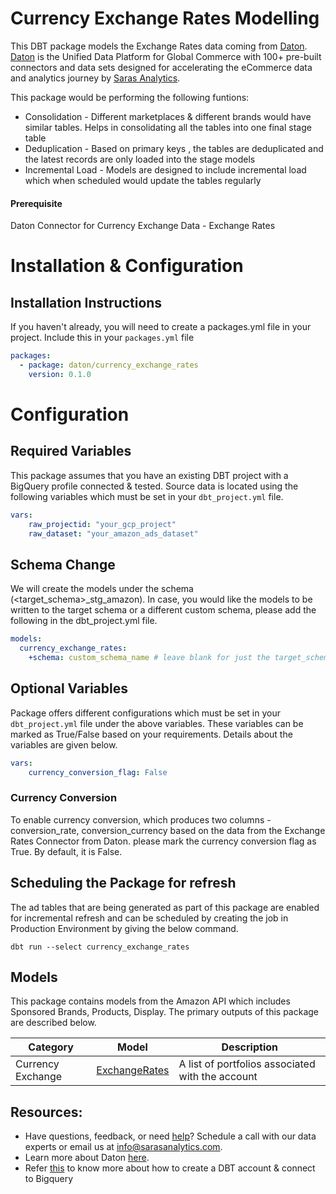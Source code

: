 # Currency Exchange Rates Modelling
This DBT package models the Exchange Rates data coming from [Daton](https://sarasanalytics.com/daton/). [Daton](https://sarasanalytics.com/daton/) is the Unified Data Platform for Global Commerce with 100+ pre-built connectors and data sets designed for accelerating the eCommerce data and analytics journey by [Saras Analytics](https://sarasanalytics.com).

This package would be performing the following funtions:

- Consolidation - Different marketplaces & different brands would have similar tables. Helps in consolidating all the tables into one final stage table 
- Deduplication - Based on primary keys , the tables are deduplicated and the latest records are only loaded into the stage models
- Incremental Load - Models are designed to include incremental load which when scheduled would update the tables regularly

#### Prerequisite 
Daton Connector for Currency Exchange Data - Exchange Rates

# Installation & Configuration

## Installation Instructions

If you haven't already, you will need to create a packages.yml file in your project. Include this in your `packages.yml` file

```yaml
packages:
  - package: daton/currency_exchange_rates
    version: 0.1.0
```

# Configuration 

## Required Variables

This package assumes that you have an existing DBT project with a BigQuery profile connected & tested. Source data is located using the following variables which must be set in your `dbt_project.yml` file.

```yaml
vars:
    raw_projectid: "your_gcp_project"
    raw_dataset: "your_amazon_ads_dataset"
```

## Schema Change

We will create the models under the schema (<target_schema>_stg_amazon). In case, you would like the models to be written to the target schema or a different custom schema, please add the following in the dbt_project.yml file.

```yml
models:
  currency_exchange_rates:
    +schema: custom_schema_name # leave blank for just the target_schema
```

## Optional Variables

Package offers different configurations which must be set in your `dbt_project.yml` file under the above variables. These variables can be marked as True/False based on your requirements. Details about the variables are given below.

```yaml
vars:
    currency_conversion_flag: False
```

### Currency Conversion 

To enable currency conversion, which produces two columns - conversion_rate, conversion_currency based on the data from the Exchange Rates Connector from Daton.  please mark the currency conversion flag as True. By default, it is False.

## Scheduling the Package for refresh

The ad tables that are being generated as part of this package are enabled for incremental refresh and can be scheduled by creating the job in Production Environment by giving the below command.

```
dbt run --select currency_exchange_rates
```

## Models

This package contains models from the Amazon API which includes Sponsored Brands, Products, Display. The primary outputs of this package are described below.

| **Category**                 | **Model**  | **Description** |
| ------------------------- | ---------------| ----------------------- |
|Currency Exchange | [ExchangeRates](models/Currency%20Exchange%20Rates/ExchangeRates.sql)  | A list of portfolios associated with the account |


## Resources:
- Have questions, feedback, or need [help](https://calendly.com/priyanka-vankadaru/30min)? Schedule a call with our data experts or email us at info@sarasanalytics.com.
- Learn more about Daton [here](https://sarasanalytics.com/daton/).
- Refer [this](https://youtu.be/6zDTbM6OUcs) to know more about how to create a DBT account & connect to Bigquery
